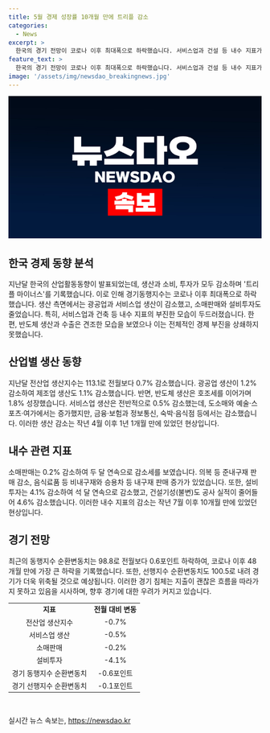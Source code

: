 ```yaml
---
title: 5월 경제 성장률 10개월 만에 트리플 감소
categories:
  - News
excerpt: >
  한국의 경기 전망이 코로나 이후 최대폭으로 하락했습니다. 서비스업과 건설 등 내수 지표가 부진한 가운데, 생산과 투자가 일제히 감소했습니다. 전산업 생산지수는 0.7% 떨어지며, 제조업과 서비스업 생산도 감소했습니다. 또한, 소매판매는 2달 연속으로 줄었으며, 설비투자도 4.1% 감소했습니다. 건설기성과 건설수주도 모두 감소세를 보였고, 경기 동행지수와 선행지수도 하락했습니다. 이러한 경제 상황은 국민 소득 증가율과 관련된 데이터도 나타내고 있습니다.
feature_text: >
  한국의 경기 전망이 코로나 이후 최대폭으로 하락했습니다. 서비스업과 건설 등 내수 지표가 부진한 가운데, 생산과 투자가 일제히 감소했습니다. 전산업 생산지수는 0.7% 떨어지며, 제조업과 서비스업 생산도 감소했습니다. 또한, 소매판매는 2달 연속으로 줄었으며, 설비투자도 4.1% 감소했습니다. 건설기성과 건설수주도 모두 감소세를 보였고, 경기 동행지수와 선행지수도 하락했습니다. 이러한 경제 상황은 국민 소득 증가율과 관련된 데이터도 나타내고 있습니다.
image: '/assets/img/newsdao_breakingnews.jpg'
---
```


<p><img src="/assets/img/newsdao_breakingnews.jpg" alt="pcversion 속보" /></p>

<h2 data-ke-size="size26">한국 경제 동향 분석</h2>

<p data-ke-size="size16">지난달 한국의 산업활동동향이 발표되었는데, 생산과 소비, 투자가 모두 감소하며 '트리플 마이너스'를 기록했습니다. 이로 인해 경기동행지수는 코로나 이후 최대폭으로 하락했습니다. 생산 측면에서는 광공업과 서비스업 생산이 감소했고, 소매판매와 설비투자도 줄었습니다. 특히, 서비스업과 건축 등 내수 지표의 부진한 모습이 두드러졌습니다. 한편, 반도체 생산과 수출은 견조한 모습을 보였으나 이는 전체적인 경제 부진을 상쇄하지 못했습니다.</p>

<h2 data-ke-size="size26">산업별 생산 동향</h2>

<p>지난달 전산업 생산지수는 113.1로 전월보다 0.7% 감소했습니다. 광공업 생산이 1.2% 감소하여 제조업 생산도 1.1% 감소했습니다. 반면, 반도체 생산은 호조세를 이어가며 1.8% 성장했습니다. 서비스업 생산은 전반적으로 0.5% 감소했는데, 도소매와 예술·스포츠·여가에서는 증가했지만, 금융·보험과 정보통신, 숙박·음식점 등에서는 감소했습니다. 이러한 생산 감소는 작년 4월 이후 1년 1개월 만에 있었던 현상입니다.</p>

<h2 data-ke-size="size26">내수 관련 지표</h2>

<p>소매판매는 0.2% 감소하여 두 달 연속으로 감소세를 보였습니다. 의복 등 준내구재 판매 감소, 음식료품 등 비내구재와 승용차 등 내구재 판매 증가가 있었습니다. 또한, 설비투자는 4.1% 감소하여 석 달 연속으로 감소했고, 건설기성(불변)도 공사 실적이 줄어들어 4.6% 감소했습니다. 이러한 내수 지표의 감소는 작년 7월 이후 10개월 만에 있었던 현상입니다.</p>

<h2 data-ke-size="size26">경기 전망</h2>

<p>최근의 동행지수 순환변동치는 98.8로 전월보다 0.6포인트 하락하여, 코로나 이후 48개월 만에 가장 큰 하락을 기록했습니다. 또한, 선행지수 순환변동치도 100.5로 내려 경기가 더욱 위축될 것으로 예상됩니다. 이러한 경기 침체는 지출이 괜찮은 흐름을 따라가지 못하고 있음을 시사하며, 향후 경기에 대한 우려가 커지고 있습니다.</p>

<table>
    <tr>
        <td style="text-align: center; height: 17px;"><b>지표</b></td>
        <td style="text-align: center; height: 17px;"><b>전월 대비 변동</b></td>
    </tr>
    <tr>
        <td style="text-align: center; height: 17px;">전산업 생산지수</td>
        <td style="text-align: center; height: 17px;">-0.7%</td>
    </tr>
    <tr>
        <td style="text-align: center; height: 17px;">서비스업 생산</td>
        <td style="text-align: center; height: 17px;">-0.5%</td>
    </tr>
    <tr>
        <td style="text-align: center; height: 17px;">소매판매</td>
        <td style="text-align: center; height: 17px;">-0.2%</td>
    </tr>
    <tr>
        <td style="text-align: center; height: 17px;">설비투자</td>
        <td style="text-align: center; height: 17px;">-4.1%</td>
    </tr>
    <tr>
        <td style="text-align: center; height: 17px;">경기 동행지수 순환변동치</td>
        <td style="text-align: center; height: 17px;">-0.6포인트</td>
    </tr>
    <tr>
        <td style="text-align: center; height: 17px;">경기 선행지수 순환변동치</td>
        <td style="text-align: center; height: 17px;">-0.1포인트</td>
    </tr>
</table>

<p data-ke-size="size16">&nbsp;</p>
실시간 뉴스 속보는, <a href="https://newsdao.kr" rel="dofollow">https://newsdao.kr</a>


